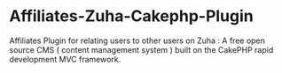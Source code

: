 Affiliates-Zuha-Cakephp-Plugin
==============================

Affiliates Plugin for relating users to other users on Zuha : A free open source CMS ( content management system ) built on the CakePHP rapid development MVC framework.